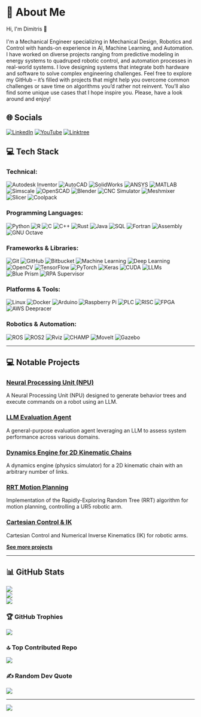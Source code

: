 # 💫 About Me
Hi, I'm Dimitris 👋<br><br>I'm a Mechanical Engineer specializing in Mechanical Design, Robotics and Control with hands-on experience in AI, Machine Learning, and Automation. I have worked on diverse projects ranging from predictive modeling in energy systems to quadruped robotic control, and automation processes in real-world systems. I love designing systems that integrate both hardware and software to solve complex engineering challenges. Feel free to explore my GitHub – it’s filled with projects that might help you overcome common challenges or save time on algorithms you’d rather not reinvent. You’ll also find some unique use cases that I hope inspire you. Please, have a look around and enjoy!



## 🌐 Socials
[![LinkedIn](https://img.shields.io/badge/LinkedIn-%230077B5.svg?style=flat&logo=linkedin&logoColor=white)](https://linkedin.com/in/anastasiou-dimitris/) 
[![YouTube](https://img.shields.io/badge/YouTube-%23FF0000.svg?style=flat&logo=YouTube&logoColor=white)](https://youtube.com/@da-labs) 
[![Linktree](https://img.shields.io/badge/Linktree-%23CFE7E7.svg?style=flat&logo=linktree&logoColor=green)](https://linktr.ee/dimitris.anastasiou)



## 💻 Tech Stack

### Technical:
![Autodesk Inventor](https://img.shields.io/badge/Autodesk%20Inventor-%23FFFFFF.svg?style=for-the-badge&logo=autodesk&logoColor=green) ![AutoCAD](https://img.shields.io/badge/AutoCAD-%23E0FF.svg?style=for-the-badge&logo=autocad&logoColor=red) ![SolidWorks](https://img.shields.io/badge/SolidWorks-%23F0F0F0.svg?style=for-the-badge&logo=solidworks&logoColor=red) ![ANSYS](https://img.shields.io/badge/ANSYS-%23ffcc33.svg?style=for-the-badge&logo=ansys&logoColor=black) ![MATLAB](https://img.shields.io/badge/MATLAB-%23F37800.svg?style=for-the-badge&logo=mathworks&logoColor=white) ![Simscale](https://img.shields.io/badge/SimScale-%23FFFFFF.svg?style=for-the-badge&logo=simscale&logoColor=blue) ![OpenSCAD](https://img.shields.io/badge/OpenSCAD-%23F0F0F0.svg?style=for-the-badge&logo=openscad&logoColor=yellow) ![Blender](https://img.shields.io/badge/blender-%23F5792A.svg?style=for-the-badge&logo=blender&logoColor=white) ![CNC Simulator](https://img.shields.io/badge/CNC%20Simulator-%23D00000.svg?style=for-the-badge) ![Meshmixer](https://img.shields.io/badge/Meshmixer-%23F5792A.svg?style=for-the-badge) ![Slicer](https://img.shields.io/badge/Slicer-%23FFFFFF.svg?style=for-the-badge) ![Coolpack](https://img.shields.io/badge/Coolpack-%23F5792A.svg?style=for-the-badge)

### Programming Languages:
![Python](https://img.shields.io/badge/python-3670A0?style=for-the-badge&logo=python&logoColor=ffdd54) ![R](https://img.shields.io/badge/r-%23276DC3.svg?style=for-the-badge&logo=r&logoColor=white) ![C](https://img.shields.io/badge/c-%2300599C.svg?style=for-the-badge&logo=c&logoColor=white) ![C++](https://img.shields.io/badge/c++-%2300599C.svg?style=for-the-badge&logo=c%2B%2B&logoColor=white) ![Rust](https://img.shields.io/badge/rust-%23000000.svg?style=for-the-badge&logo=rust&logoColor=white) ![Java](https://img.shields.io/badge/java-%23ED8B00.svg?style=for-the-badge&logo=openjdk&logoColor=white) ![SQL](https://img.shields.io/badge/sql-%23013243.svg?style=for-the-badge) ![Fortran](https://img.shields.io/badge/Fortran-%23734F96.svg?style=for-the-badge&logo=fortran&logoColor=white) ![Assembly](https://img.shields.io/badge/assembly-%23FFFFFF.svg?style=for-the-badge) ![GNU Octave](https://img.shields.io/badge/OCTAVE-darkblue?style=for-the-badge&logo=octave&logoColor=fcd683)

### Frameworks & Libraries:
![Git](https://img.shields.io/badge/git-%23F05033.svg?style=for-the-badge&logo=git&logoColor=white) ![GitHub](https://img.shields.io/badge/github-%23121011.svg?style=for-the-badge&logo=github&logoColor=white) ![Bitbucket](https://img.shields.io/badge/bitbucket-%230047B3.svg?style=for-the-badge&logo=bitbucket&logoColor=white) ![Machine Learning](https://img.shields.io/badge/Machine%20Learning-%23F7931E.svg?style=for-the-badge) ![Deep Learning](https://img.shields.io/badge/Deep%20Learning-%23F0F0F0.svg?style=for-the-badge) ![OpenCV](https://img.shields.io/badge/opencv-%23white.svg?style=for-the-badge&logo=opencv&logoColor=white) ![TensorFlow](https://img.shields.io/badge/TensorFlow-%23FF6F00.svg?style=for-the-badge&logo=TensorFlow&logoColor=white) ![PyTorch](https://img.shields.io/badge/PyTorch-%23EE4C2C.svg?style=for-the-badge&logo=PyTorch&logoColor=white) ![Keras](https://img.shields.io/badge/Keras-%23D00000.svg?style=for-the-badge&logo=Keras&logoColor=white) ![CUDA](https://img.shields.io/badge/cuda-%2300599C.svg?style=for-the-badge&logo=nvidia&logoColor=white) ![LLMs](https://img.shields.io/badge/LLMs-%23FF5733.svg?style=for-the-badge&logo=ai&logoColor=white) ![Blue Prism](https://img.shields.io/badge/Blue_Prism-%230A0FFF.svg?style=for-the-badge&logo=Blue%20Prism&logoColor=white) ![RPA Supervisor](https://img.shields.io/badge/RPA%20Supervisor-%230A0FFF.svg?style=for-the-badge&logo=RPA%20Supervisor)

### Platforms & Tools:
![Linux](https://img.shields.io/badge/Linux-%23000000.svg?style=for-the-badge&logo=linux&logoColor=white) ![Docker](https://img.shields.io/badge/docker-%230db7ed.svg?style=for-the-badge&logo=docker&logoColor=white) ![Arduino](https://img.shields.io/badge/-Arduino-00979D?style=for-the-badge&logo=Arduino&logoColor=white) ![Raspberry Pi](https://img.shields.io/badge/-RaspberryPi-C51A4A?style=for-the-badge&logo=Raspberry-Pi) ![PLC](https://img.shields.io/badge/PLC-%23FFFFFF.svg?style=for-the-badge) ![RISC](https://img.shields.io/badge/RISC-%23FFFFFF.svg?style=for-the-badge) ![FPGA](https://img.shields.io/badge/FPGA-%23FFFFFF.svg?style=for-the-badge) ![AWS Deepracer](https://img.shields.io/badge/AWS%20Deepracer-%23FF9900.svg?style=for-the-badge&logo=amazon-aws&logoColor=white)

### Robotics & Automation:
![ROS](https://img.shields.io/badge/ros-%230A0FF9.svg?style=for-the-badge&logo=ros&logoColor=white) ![ROS2](https://img.shields.io/badge/ROS2-%230A0FF9.svg?style=for-the-badge&logo=ros&logoColor=white) ![Rviz](https://img.shields.io/badge/Rviz-%23FFFFFF.svg?style=for-the-badge) ![CHAMP](https://img.shields.io/badge/CHAMP-%23FFFFFF.svg?style=for-the-badge) ![MoveIt](https://img.shields.io/badge/MoveIt-%23F5792A.svg?style=for-the-badge) ![Gazebo](https://img.shields.io/badge/Gazebo-%23F0F0F0.svg?style=for-the-badge)

---



## 💻 Notable Projects

### [Neural Processing Unit (NPU)](https://github.com/dimitris-anastasiou/npu)
A Neural Processing Unit (NPU) designed to generate behavior trees and execute commands on a robot using an LLM.

### [LLM Evaluation Agent](https://github.com/dimitris-anastasiou/llm-evaluation-agent)
A general-purpose evaluation agent leveraging an LLM to assess system performance across various domains.

### [Dynamics Engine for 2D Kinematic Chains](https://github.com/dimitris-anastasiou/dynamics-engine-2d-kinematic-chains)
A dynamics engine (physics simulator) for a 2D kinematic chain with an arbitrary number of links.

### [RRT Motion Planning](https://github.com/dimitris-anastasiou/rrt-motion-planning)
Implementation of the Rapidly-Exploring Random Tree (RRT) algorithm for motion planning, controlling a UR5 robotic arm.

### [Cartesian Control & IK](https://github.com/dimitris-anastasiou/cartesian-control-IK)
Cartesian Control and Numerical Inverse Kinematics (IK) for robotic arms.

**[See more projects](https://github.com/dimitris-anastasiou?tab=repositories)**

---



## 📊 GitHub Stats
![](https://github-readme-stats.vercel.app/api?username=dimitris-anastasiou&theme=transparent&hide_border=true&include_all_commits=false&count_private=false)<br/>
![](https://github-readme-streak-stats.herokuapp.com/?user=dimitris-anastasiou&theme=transparent&hide_border=true)<br/>
![](https://github-readme-stats.vercel.app/api/top-langs/?username=dimitris-anastasiou&theme=transparent&hide_border=true&include_all_commits=false&count_private=false&layout=compact)

### 🏆 GitHub Trophies
![](https://github-profile-trophy.vercel.app/?username=dimitris-anastasiou&theme=transparent&no-frame=true&no-bg=true&margin-w=4)

### 🔝 Top Contributed Repo
![](https://github-contributor-stats.vercel.app/api?username=dimitris-anastasiou&limit=5&theme=transparent&combine_all_yearly_contributions=true)

### ✍️ Random Dev Quote
![](https://quotes-github-readme.vercel.app/api?type=horizontal&theme=dark)

---



[![](https://visitcount.itsvg.in/api?id=dimitris-anastasiou&icon=0&color=12)](https://visitcount.itsvg.in)
